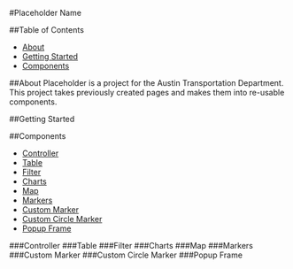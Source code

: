 #Placeholder Name

##Table of Contents
* [About](#about)
* [Getting Started](#getting-started)
* [Components](#components)
 

##About
Placeholder is a project for the Austin Transportation Department. This project takes previously created pages and makes
them into re-usable components.

##Getting Started

##Components
* [Controller](#controller)
* [Table](#table)
* [Filter](#filter)
* [Charts](#charts)
* [Map](#map)
* [Markers](#markers)
* [Custom Marker](#custom-marker)
* [Custom Circle Marker](#custom-circle-marker)
* [Popup Frame](#popup-frame)

###Controller
###Table
###Filter
###Charts
###Map
###Markers
###Custom Marker
###Custom Circle Marker
###Popup Frame
